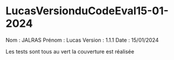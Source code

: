 # LucasVersionduCodeEval15-01-2024

Nom : JALRAS
Prénom : Lucas
Version : 1.1.1
Date : 15/01/2024

Les tests sont tous au vert
la couverture est réalisée
